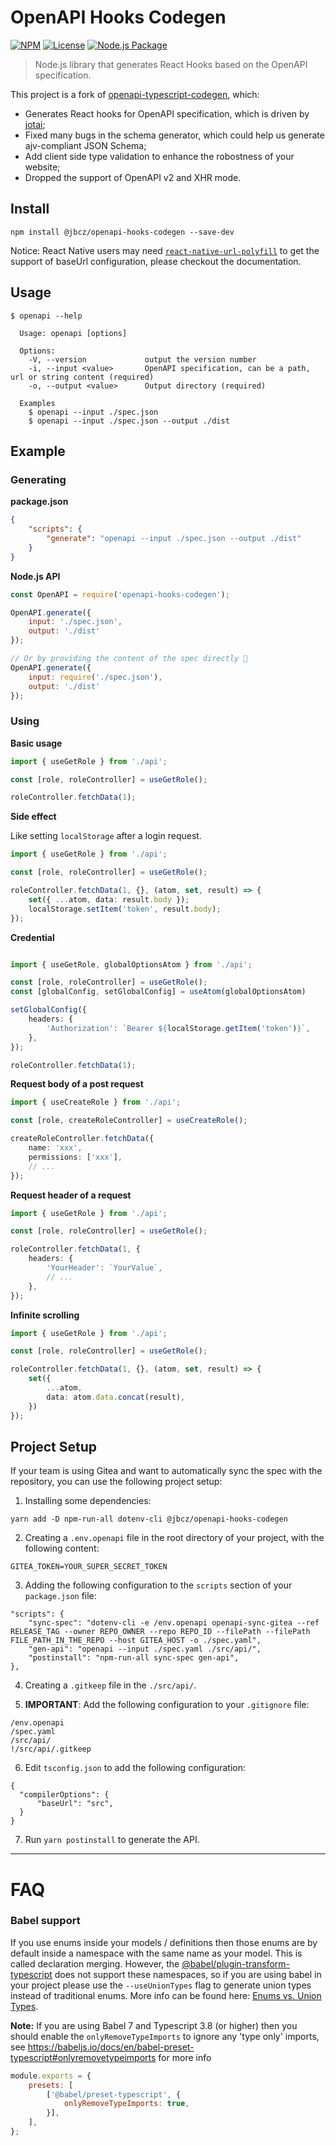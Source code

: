 # OpenAPI Hooks Codegen

[![NPM][npm-image]][npm-url]
[![License][license-image]][license-url]
[![Node.js Package][action-image]][action-url]

> Node.js library that generates React Hooks based on the OpenAPI specification.

This project is a fork of [openapi-typescript-codegen](https://github.com/ferdikoomen/openapi-typescript-codegen/), which:
* Generates React hooks for OpenAPI specification, which is driven by [jotai](https://github.com/pmndrs/jotai);
* Fixed many bugs in the schema generator, which could help us generate ajv-compliant JSON Schema;
* Add client side type validation to enhance the robostness of your website;
* Dropped the support of OpenAPI v2 and XHR mode.

## Install

```
npm install @jbcz/openapi-hooks-codegen --save-dev
```

Notice: React Native users may need [`react-native-url-polyfill`](https://www.npmjs.com/package/react-native-url-polyfill) to get the support of baseUrl configuration, please checkout the documentation.

## Usage

```
$ openapi --help

  Usage: openapi [options]

  Options:
    -V, --version             output the version number
    -i, --input <value>       OpenAPI specification, can be a path, url or string content (required)
    -o, --output <value>      Output directory (required)

  Examples
    $ openapi --input ./spec.json
    $ openapi --input ./spec.json --output ./dist
```


## Example

### Generating

**package.json**
```json
{
    "scripts": {
        "generate": "openapi --input ./spec.json --output ./dist"
    }
}
```

**Node.js API**

```javascript
const OpenAPI = require('openapi-hooks-codegen');

OpenAPI.generate({
    input: './spec.json',
    output: './dist'
});

// Or by providing the content of the spec directly 🚀
OpenAPI.generate({
    input: require('./spec.json'),
    output: './dist'
});
```

### Using

**Basic usage**

```typescript
import { useGetRole } from './api';

const [role, roleController] = useGetRole();

roleController.fetchData(1);
```

**Side effect**

Like setting `localStorage` after a login request.

```typescript
import { useGetRole } from './api';

const [role, roleController] = useGetRole();

roleController.fetchData(1, {}, (atom, set, result) => {
    set({ ...atom, data: result.body });
    localStorage.setItem('token', result.body);
});
```

**Credential**

```typescript

import { useGetRole, globalOptionsAtom } from './api';

const [role, roleController] = useGetRole();
const [globalConfig, setGlobalConfig] = useAtom(globalOptionsAtom)

setGlobalConfig({
    headers: {
        'Authorization': `Bearer ${localStorage.getItem('token')}`,
    },
});

roleController.fetchData(1);
```

**Request body of a post request**

```typescript
import { useCreateRole } from './api';

const [role, createRoleController] = useCreateRole();

createRoleController.fetchData({
    name: 'xxx',
    permissions: ['xxx'],
    // ...
});
```

**Request header of a request**

```typescript
import { useGetRole } from './api';

const [role, roleController] = useGetRole();

roleController.fetchData(1, {
    headers: {
        'YourHeader': `YourValue`,
        // ...
    },
});
```

**Infinite scrolling**

```typescript
import { useGetRole } from './api';

const [role, roleController] = useGetRole();

roleController.fetchData(1, {}, (atom, set, result) => {
    set({
        ...atom,
        data: atom.data.concat(result),
    })
});
```

## Project Setup

If your team is using Gitea and want to automatically sync the spec with the repository,
you can use the following project setup:

1. Installing some dependencies:

```
yarn add -D npm-run-all dotenv-cli @jbcz/openapi-hooks-codegen
```

2. Creating a `.env.openapi` file in the root directory of your project, with the following
   content:

```
GITEA_TOKEN=YOUR_SUPER_SECRET_TOKEN
```

3. Adding the following configuration to the `scripts` section of your `package.json` file:

```
"scripts": {
    "sync-spec": "dotenv-cli -e /env.openapi openapi-sync-gitea --ref RELEASE_TAG --owner REPO_OWNER --repo REPO_ID --filePath --filePath FILE_PATH_IN_THE_REPO --host GITEA_HOST -o ./spec.yaml",
    "gen-api": "openapi --input ./spec.yaml ./src/api/",
    "postinstall": "npm-run-all sync-spec gen-api",
},
```

4. Creating a `.gitkeep` file in the `./src/api/`.


5. **IMPORTANT**: Add the following configuration to your `.gitignore` file:

```
/env.openapi
/spec.yaml
/src/api/
!/src/api/.gitkeep
```

6. Edit `tsconfig.json` to add the following configuration:

```
{
  "compilerOptions": {
      "baseUrl": "src",
  }
}
```

7. Run `yarn postinstall` to generate the API.

****
FAQ
===

### Babel support
If you use enums inside your models / definitions then those enums are by default inside a namespace with the same name
as your model. This is called declaration merging. However, the [@babel/plugin-transform-typescript](https://babeljs.io/docs/en/babel-plugin-transform-typescript)
does not support these namespaces, so if you are using babel in your project please use the `--useUnionTypes` flag
to generate union types instead of traditional enums. More info can be found here: [Enums vs. Union Types](#enums-vs-union-types---useuniontypes).

**Note:** If you are using Babel 7 and Typescript 3.8 (or higher) then you should enable the `onlyRemoveTypeImports` to
ignore any 'type only' imports, see https://babeljs.io/docs/en/babel-preset-typescript#onlyremovetypeimports for more info

```javascript
module.exports = {
    presets: [
        ['@babel/preset-typescript', {
            onlyRemoveTypeImports: true,
        }],
    ],
};
```

[npm-url]: https://npmjs.org/package/@jbcz/openapi-hooks-codegen
[npm-image]: https://img.shields.io/npm/v/@jbcz/openapi-hooks-codegen.svg
[license-url]: LICENSE
[license-image]: http://img.shields.io/npm/l/@jbcz/openapi-hooks-codegen.svg
[action-url]: https://github.com/jibencaozuo-playground/openapi-hooks-codegen/actions/workflows/npm-publish.yml
[action-image]: https://github.com/jibencaozuo-playground/openapi-hooks-codegen/actions/workflows/npm-publish.yml/badge.svg
